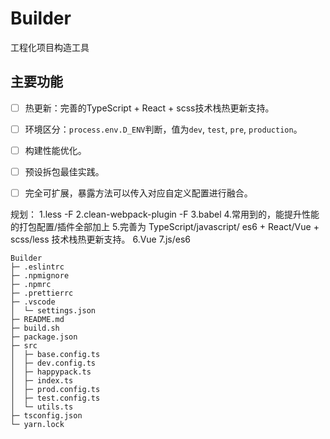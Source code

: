 # Builder
  工程化项目构造工具

## 主要功能

- [ ] 热更新：完善的TypeScript + React + scss技术栈热更新支持。
- [ ] 环境区分：`process.env.D_ENV`判断，值为`dev`, `test`, `pre`, `production`。
- [ ] 构建性能优化。
- [ ] 预设拆包最佳实践。
- [ ] 完全可扩展，暴露方法可以传入对应自定义配置进行融合。


规划：
1.less -F
2.clean-webpack-plugin -F
3.babel
4.常用到的，能提升性能的打包配置/插件全部加上
5.完善为 TypeScript/javascript/ es6 + React/Vue + scss/less 技术栈热更新支持。
6.Vue
7.js/es6

```
Builder
├─ .eslintrc
├─ .npmignore
├─ .npmrc
├─ .prettierrc
├─ .vscode
│  └─ settings.json
├─ README.md
├─ build.sh
├─ package.json
├─ src
│  ├─ base.config.ts
│  ├─ dev.config.ts
│  ├─ happypack.ts
│  ├─ index.ts
│  ├─ prod.config.ts
│  ├─ test.config.ts
│  └─ utils.ts
├─ tsconfig.json
└─ yarn.lock

```